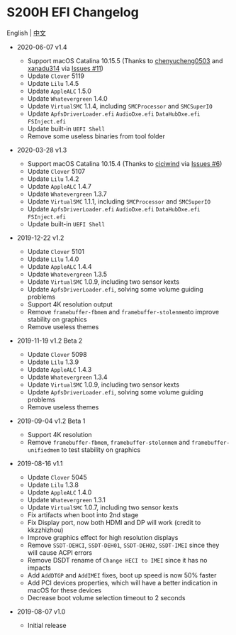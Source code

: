 # S200H EFI Changelog

English | [中文](https://github.com/EngLearnsh/S200H-NUC-Hackintosh/blob/master/Changelog_CN.md)

- 2020-06-07 v1.4
  - Support macOS Catalina 10.15.5 (Thanks to [chenyucheng0503](https://github.com/chenyucheng0503) and [xanadu314](https://github.com/xanadu314) via [Issues #11](https://github.com/EngLearnsh/S200H-NUC-Hackintosh/issues/11))
  - Update `Clover` 5119
  - Update `Lilu` 1.4.5
  - Update `AppleALC` 1.5.0
  - Update `Whatevergreen` 1.4.0
  - Update `VirtualSMC` 1.1.4, including `SMCProcessor` and `SMCSuperIO`
  - Update `ApfsDriverLoader.efi` `AudioDxe.efi` `DataHubDxe.efi` `FSInject.efi`
  - Update built-in `UEFI Shell`
  - Remove some useless binaries from tool folder

- 2020-03-28 v1.3
  - Support macOS Catalina 10.15.4 (Thanks to [ciciwind](https://github.com/ciciwind) via [Issues #6](https://github.com/EngLearnsh/S200H-NUC-Hackintosh/issues/6))
  - Update `Clover` 5107
  - Update `Lilu` 1.4.2
  - Update `AppleALC` 1.4.7
  - Update `Whatevergreen` 1.3.7
  - Update `VirtualSMC` 1.1.1, including `SMCProcessor` and `SMCSuperIO`
  - Update `ApfsDriverLoader.efi` `AudioDxe.efi` `DataHubDxe.efi` `FSInject.efi`
  - Update built-in `UEFI Shell`


- 2019-12-22 v1.2
  - Update `Clover` 5101
  - Update `Lilu` 1.4.0
  - Update `AppleALC` 1.4.4
  - Update `Whatevergreen` 1.3.5
  - Update `VirtualSMC` 1.0.9, including two sensor kexts
  - Update `ApfsDriverLoader.efi`, solving some volume guiding problems
  - Support 4K resolution output
  - Remove `framebuffer-fbmem` and `framebuffer-stolenmem`to improve stability on graphics
  - Remove useless themes

- 2019-11-19 v1.2 Beta 2
  - Update `Clover` 5098
  - Update `Lilu` 1.3.9
  - Update `AppleALC` 1.4.3
  - Update `Whatevergreen` 1.3.4
  - Update `VirtualSMC` 1.0.9, including two sensor kexts
  - Update `ApfsDriverLoader.efi`, solving some volume guiding problems
  - Remove useless themes

- 2019-09-04 v1.2 Beta 1
  - Support 4K resolution
  - Remove `framebuffer-fbmem`, `framebuffer-stolenmem` and `framebuffer-unifiedmem` to test stability on graphics

- 2019-08-16 v1.1
  - Update `Clover` 5045
  - Update `Lilu` 1.3.8
  - Update `AppleALC` 1.4.0
  - Update `Whatevergreen` 1.3.1
  - Update `VirtualSMC` 1.0.7, including two sensor kexts
  - Fix artifacts when boot into 2nd stage
  - Fix Display port, now both HDMI and DP will work (credit to kkzzhizhou)
  - Improve graphics effect for high resolution displays
  - Remove `SSDT-DEHCI`, `SSDT-DEH01`, `SSDT-DEH02`, `SSDT-IMEI` since they will cause ACPI errors
  - Remove DSDT rename of `Change HECI to IMEI` since it has no impacts
  - Add `AddDTGP` and `AddIMEI` fixes, boot up speed is now 50% faster
  - Add PCI devices properties, which will have a better indication in macOS for these devices
  - Decrease boot volume selection timeout to 2 seconds

- 2019-08-07 v1.0
  - Initial release